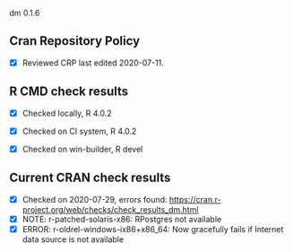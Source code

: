 dm 0.1.6

## Cran Repository Policy

- [x] Reviewed CRP last edited 2020-07-11.

## R CMD check results

- [x] Checked locally, R 4.0.2
- [x] Checked on CI system, R 4.0.2
- [x] Checked on win-builder, R devel


## Current CRAN check results

- [x] Checked on 2020-07-29, errors found: https://cran.r-project.org/web/checks/check_results_dm.html
- [x] NOTE: r-patched-solaris-x86: RPostgres not available
- [x] ERROR: r-oldrel-windows-ix86+x86_64: Now gracefully fails if Internet data source is not available
